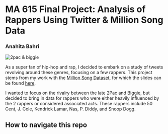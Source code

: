 # MA 615 Final Project: Analysis of Rappers Using Twitter & Million Song Data
### Anahita Bahri

![2pac & biggie](http://thinkingsidewayspodcast.com/wp-content/uploads/2015/04/tupac-and-biggie.jpg)

As a super fan of hip-hop and rap, I decided to embark on a study of tweets revolving around these genres, focusing on a few rappers. This project stems from my work with the [Million Song Dataset](https://github.com/anahitabahri/Million-Song-Project), for which the slides can be found [here](https://docs.google.com/presentation/d/13tOvAZHGCCmxWPWQydHQgfHqdQbYAEYmDfxn_jmuroo/edit?usp=sharing). 

I wanted to focus on the rivalry between the late 2Pac and Biggie, but decided to bring in data for rappers who were either heavily influenced by the 2 rappers or considered associated acts. These rappers include 50 Cent, J. Cole, Kendrick Lamar, Nas, P. Diddy, and Snoop Dogg.

## How to navigate this repo
